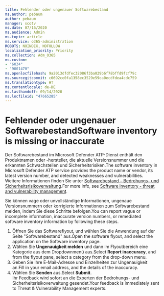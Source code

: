 ```yaml
---
title: Fehlender oder ungenauer Softwarebestand
ms.author: pebaum
author: pebaum
manager: scotv
ms.date: 07/16/2020
ms.audience: Admin
ms.topic: article
ms.service: o365-administration
ROBOTS: NOINDEX, NOFOLLOW
localization_priority: Priority
ms.collection: Adm_O365
ms.custom:
- "6034"
- "9001470"
ms.openlocfilehash: 9a2013dfdfec32086f3ba029b6f78bffd9fcf79c
ms.sourcegitcommit: c6692ce0fa1358ec3529e59ca0ecdfdea4cdc759
ms.translationtype: HT
ms.contentlocale: de-DE
ms.lasthandoff: 09/14/2020
ms.locfileid: "47665285"
---
```

# <a name="software-inventory-is-missing-or-inaccurate"></a><span data-ttu-id="d845a-102">Fehlender oder ungenauer Softwarebestand</span><span class="sxs-lookup"><span data-stu-id="d845a-102">Software inventory is missing or inaccurate</span></span>

<span data-ttu-id="d845a-103">Der Softwarebestand im Microsoft Defender ATP-Dienst enthält den Produktnamen oder -hersteller, die aktuelle Versionsnummer und die erkannten Schwachstellen und Sicherheitsrisiken.</span><span class="sxs-lookup"><span data-stu-id="d845a-103">The software inventory in Microsoft Defender ATP service provides the product name or vendor, its latest version number, and detected weaknesses and vulnerabilities.</span></span> <span data-ttu-id="d845a-104">Weitere Informationen finden Sie unter [Softwarebestand – Bedrohungs- und Sicherheitsrisikoverwaltung](https://docs.microsoft.com/windows/security/threat-protection/microsoft-defender-atp/tvm-software-inventory).</span><span class="sxs-lookup"><span data-stu-id="d845a-104">For more info, see [Software inventory - threat and vulnerability management](https://docs.microsoft.com/windows/security/threat-protection/microsoft-defender-atp/tvm-software-inventory).</span></span>

<span data-ttu-id="d845a-105">Sie können vage oder unvollständige Informationen, ungenaue Versionsnummern oder korrigierte Informationen zum Softwarebestand melden, indem Sie diese Schritte befolgen.</span><span class="sxs-lookup"><span data-stu-id="d845a-105">You can report vague or incomplete information, inaccurate version numbers, or remediated software inventory information by following these steps.</span></span>  

1. <span data-ttu-id="d845a-106">Öffnen Sie das Softwareflyout, und wählen Sie die Anwendung auf der Seite "Softwarebestand" aus.</span><span class="sxs-lookup"><span data-stu-id="d845a-106">Open the software flyout, and select the application on the Software inventory page.</span></span>
2. <span data-ttu-id="d845a-107">Wählen Sie **Ungenauigkeit melden** und dann im Flyoutbereich eine Kategorie aus dem Dropdownmenü aus.</span><span class="sxs-lookup"><span data-stu-id="d845a-107">Select **Report inaccuracy**, and from the flyout pane, select a category from the drop-down menu.</span></span>
3. <span data-ttu-id="d845a-108">Geben Sie Ihre E-Mail-Adresse und Einzelheiten zur Ungenauigkeit an.</span><span class="sxs-lookup"><span data-stu-id="d845a-108">Fill in your email address, and the details of the inaccuracy.</span></span>
4. <span data-ttu-id="d845a-109">Wählen Sie **Senden** aus.</span><span class="sxs-lookup"><span data-stu-id="d845a-109">Select **Submit**.</span></span></br>
    <span data-ttu-id="d845a-110">Ihr Feedback wird sofort an die Experten der Bedrohungs- und Sicherheitsrisikoverwaltung gesendet.</span><span class="sxs-lookup"><span data-stu-id="d845a-110">Your feedback is immediately sent to Threat & Vulnerability Management experts.</span></span>